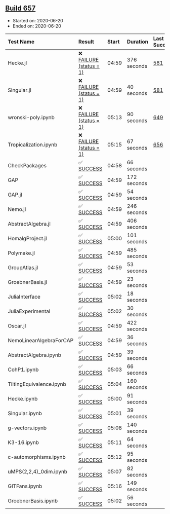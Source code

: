 ## [Build 657](https://oscarci.mathematik.uni-kl.de/job/oscar-julia-1.4/657/)

* Started on: 2020-06-20
* Ended on: 2020-06-20

| Test Name    | Result | Start | Duration | Last Success | First Failure |
|:-------------|:-------|:------|:---------|:-------------|:--------------|
| Hecke.jl | ❌ [FAILURE (status = 1)](https://oscarci.mathematik.uni-kl.de/job/oscar-julia-1.4/657/artifact/logs/build-657/Hecke.jl.log) | 04:59 | 376 seconds | [581](https://oscarci.mathematik.uni-kl.de/job/oscar-julia-1.4/581/) | [582](https://oscarci.mathematik.uni-kl.de/job/oscar-julia-1.4/582/) |
| Singular.jl | ❌ [FAILURE (status = 1)](https://oscarci.mathematik.uni-kl.de/job/oscar-julia-1.4/657/artifact/logs/build-657/Singular.jl.log) | 04:59 | 40 seconds | [581](https://oscarci.mathematik.uni-kl.de/job/oscar-julia-1.4/581/) | [582](https://oscarci.mathematik.uni-kl.de/job/oscar-julia-1.4/582/) |
| wronski-poly.ipynb | ❌ [FAILURE (status = 1)](https://oscarci.mathematik.uni-kl.de/job/oscar-julia-1.4/657/artifact/logs/build-657/wronski-poly.ipynb.log) | 05:13 | 90 seconds | [649](https://oscarci.mathematik.uni-kl.de/job/oscar-julia-1.4/649/) | [650](https://oscarci.mathematik.uni-kl.de/job/oscar-julia-1.4/650/) |
| Tropicalization.ipynb | ❌ [FAILURE (status = 1)](https://oscarci.mathematik.uni-kl.de/job/oscar-julia-1.4/657/artifact/logs/build-657/Tropicalization.ipynb.log) | 05:15 | 67 seconds | [656](https://oscarci.mathematik.uni-kl.de/job/oscar-julia-1.4/656/) | [657](https://oscarci.mathematik.uni-kl.de/job/oscar-julia-1.4/657/) |
| CheckPackages | ✅ [SUCCESS](https://oscarci.mathematik.uni-kl.de/job/oscar-julia-1.4/657/artifact/logs/build-657/CheckPackages.log) | 04:58 | 66 seconds |  |  |
| GAP | ✅ [SUCCESS](https://oscarci.mathematik.uni-kl.de/job/oscar-julia-1.4/657/artifact/logs/build-657/GAP.log) | 04:59 | 172 seconds |  |  |
| GAP.jl | ✅ [SUCCESS](https://oscarci.mathematik.uni-kl.de/job/oscar-julia-1.4/657/artifact/logs/build-657/GAP.jl.log) | 04:59 | 54 seconds |  |  |
| Nemo.jl | ✅ [SUCCESS](https://oscarci.mathematik.uni-kl.de/job/oscar-julia-1.4/657/artifact/logs/build-657/Nemo.jl.log) | 04:59 | 246 seconds |  |  |
| AbstractAlgebra.jl | ✅ [SUCCESS](https://oscarci.mathematik.uni-kl.de/job/oscar-julia-1.4/657/artifact/logs/build-657/AbstractAlgebra.jl.log) | 04:59 | 406 seconds |  |  |
| HomalgProject.jl | ✅ [SUCCESS](https://oscarci.mathematik.uni-kl.de/job/oscar-julia-1.4/657/artifact/logs/build-657/HomalgProject.jl.log) | 05:00 | 101 seconds |  |  |
| Polymake.jl | ✅ [SUCCESS](https://oscarci.mathematik.uni-kl.de/job/oscar-julia-1.4/657/artifact/logs/build-657/Polymake.jl.log) | 04:59 | 485 seconds |  |  |
| GroupAtlas.jl | ✅ [SUCCESS](https://oscarci.mathematik.uni-kl.de/job/oscar-julia-1.4/657/artifact/logs/build-657/GroupAtlas.jl.log) | 04:59 | 53 seconds |  |  |
| GroebnerBasis.jl | ✅ [SUCCESS](https://oscarci.mathematik.uni-kl.de/job/oscar-julia-1.4/657/artifact/logs/build-657/GroebnerBasis.jl.log) | 04:59 | 23 seconds |  |  |
| JuliaInterface | ✅ [SUCCESS](https://oscarci.mathematik.uni-kl.de/job/oscar-julia-1.4/657/artifact/logs/build-657/JuliaInterface.log) | 05:02 | 18 seconds |  |  |
| JuliaExperimental | ✅ [SUCCESS](https://oscarci.mathematik.uni-kl.de/job/oscar-julia-1.4/657/artifact/logs/build-657/JuliaExperimental.log) | 05:02 | 30 seconds |  |  |
| Oscar.jl | ✅ [SUCCESS](https://oscarci.mathematik.uni-kl.de/job/oscar-julia-1.4/657/artifact/logs/build-657/Oscar.jl.log) | 04:59 | 422 seconds |  |  |
| NemoLinearAlgebraForCAP | ✅ [SUCCESS](https://oscarci.mathematik.uni-kl.de/job/oscar-julia-1.4/657/artifact/logs/build-657/NemoLinearAlgebraForCAP.log) | 04:59 | 36 seconds |  |  |
| AbstractAlgebra.ipynb | ✅ [SUCCESS](https://oscarci.mathematik.uni-kl.de/job/oscar-julia-1.4/657/artifact/logs/build-657/AbstractAlgebra.ipynb.log) | 04:59 | 39 seconds |  |  |
| CohP1.ipynb | ✅ [SUCCESS](https://oscarci.mathematik.uni-kl.de/job/oscar-julia-1.4/657/artifact/logs/build-657/CohP1.ipynb.log) | 05:03 | 66 seconds |  |  |
| TiltingEquivalence.ipynb | ✅ [SUCCESS](https://oscarci.mathematik.uni-kl.de/job/oscar-julia-1.4/657/artifact/logs/build-657/TiltingEquivalence.ipynb.log) | 05:04 | 160 seconds |  |  |
| Hecke.ipynb | ✅ [SUCCESS](https://oscarci.mathematik.uni-kl.de/job/oscar-julia-1.4/657/artifact/logs/build-657/Hecke.ipynb.log) | 05:00 | 91 seconds |  |  |
| Singular.ipynb | ✅ [SUCCESS](https://oscarci.mathematik.uni-kl.de/job/oscar-julia-1.4/657/artifact/logs/build-657/Singular.ipynb.log) | 05:01 | 39 seconds |  |  |
| g-vectors.ipynb | ✅ [SUCCESS](https://oscarci.mathematik.uni-kl.de/job/oscar-julia-1.4/657/artifact/logs/build-657/g-vectors.ipynb.log) | 05:08 | 140 seconds |  |  |
| K3-16.ipynb | ✅ [SUCCESS](https://oscarci.mathematik.uni-kl.de/job/oscar-julia-1.4/657/artifact/logs/build-657/K3-16.ipynb.log) | 05:11 | 64 seconds |  |  |
| c-automorphisms.ipynb | ✅ [SUCCESS](https://oscarci.mathematik.uni-kl.de/job/oscar-julia-1.4/657/artifact/logs/build-657/c-automorphisms.ipynb.log) | 05:12 | 95 seconds |  |  |
| uMPS(2,2,4)_0dim.ipynb | ✅ [SUCCESS](https://oscarci.mathematik.uni-kl.de/job/oscar-julia-1.4/657/artifact/logs/build-657/uMPS-2-2-4-_0dim.ipynb.log) | 05:07 | 82 seconds |  |  |
| GITFans.ipynb | ✅ [SUCCESS](https://oscarci.mathematik.uni-kl.de/job/oscar-julia-1.4/657/artifact/logs/build-657/GITFans.ipynb.log) | 05:16 | 149 seconds |  |  |
| GroebnerBasis.ipynb | ✅ [SUCCESS](https://oscarci.mathematik.uni-kl.de/job/oscar-julia-1.4/657/artifact/logs/build-657/GroebnerBasis.ipynb.log) | 05:02 | 56 seconds |  |  |
